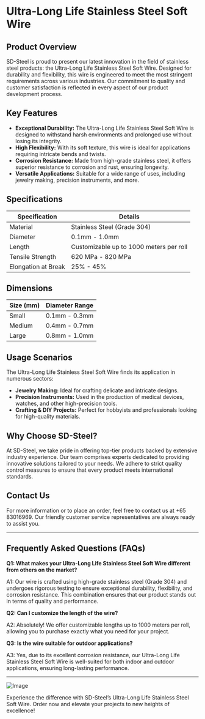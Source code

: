 # Ultra-Long Life Stainless Steel Soft Wire

## Product Overview

SD-Steel is proud to present our latest innovation in the field of stainless steel products: the Ultra-Long Life Stainless Steel Soft Wire. Designed for durability and flexibility, this wire is engineered to meet the most stringent requirements across various industries. Our commitment to quality and customer satisfaction is reflected in every aspect of our product development process.

## Key Features

- **Exceptional Durability:** The Ultra-Long Life Stainless Steel Soft Wire is designed to withstand harsh environments and prolonged use without losing its integrity.
- **High Flexibility:** With its soft texture, this wire is ideal for applications requiring intricate bends and twists.
- **Corrosion Resistance:** Made from high-grade stainless steel, it offers superior resistance to corrosion and rust, ensuring longevity.
- **Versatile Applications:** Suitable for a wide range of uses, including jewelry making, precision instruments, and more.

## Specifications

| Specification | Details |
|---------------|---------|
| Material      | Stainless Steel (Grade 304) |
| Diameter      | 0.1mm - 1.0mm |
| Length        | Customizable up to 1000 meters per roll |
| Tensile Strength | 620 MPa - 820 MPa |
| Elongation at Break | 25% - 45% |

## Dimensions

| Size (mm) | Diameter Range |
|-----------|----------------|
| Small     | 0.1mm - 0.3mm   |
| Medium    | 0.4mm - 0.7mm   |
| Large     | 0.8mm - 1.0mm   |

## Usage Scenarios

The Ultra-Long Life Stainless Steel Soft Wire finds its application in numerous sectors:

- **Jewelry Making:** Ideal for crafting delicate and intricate designs.
- **Precision Instruments:** Used in the production of medical devices, watches, and other high-precision tools.
- **Crafting & DIY Projects:** Perfect for hobbyists and professionals looking for high-quality materials.

## Why Choose SD-Steel?

At SD-Steel, we take pride in offering top-tier products backed by extensive industry experience. Our team comprises experts dedicated to providing innovative solutions tailored to your needs. We adhere to strict quality control measures to ensure that every product meets international standards.

## Contact Us

For more information or to place an order, feel free to contact us at +65 83016969. Our friendly customer service representatives are always ready to assist you.

---

## Frequently Asked Questions (FAQs)

**Q1: What makes your Ultra-Long Life Stainless Steel Soft Wire different from others on the market?**

A1: Our wire is crafted using high-grade stainless steel (Grade 304) and undergoes rigorous testing to ensure exceptional durability, flexibility, and corrosion resistance. This combination ensures that our product stands out in terms of quality and performance.

**Q2: Can I customize the length of the wire?**

A2: Absolutely! We offer customizable lengths up to 1000 meters per roll, allowing you to purchase exactly what you need for your project.

**Q3: Is the wire suitable for outdoor applications?**

A3: Yes, due to its excellent corrosion resistance, our Ultra-Long Life Stainless Steel Soft Wire is well-suited for both indoor and outdoor applications, ensuring long-lasting performance.

---

![Image](https://github.com/user-attachments/assets/2567258e-e124-4816-932d-1809bd27ef0b)

Experience the difference with SD-Steel’s Ultra-Long Life Stainless Steel Soft Wire. Order now and elevate your projects to new heights of excellence!